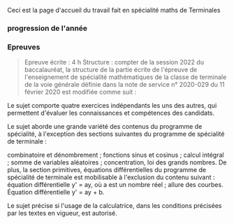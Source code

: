 Ceci est la page d'accueil du travail fait en spécialité maths de Terminales

### progression de l'année


### Epreuves
>Epreuve écrite : 4 h 
> Structure : 
 compter de la session 2022 du baccalauréat, la structure de la partie écrite de l'épreuve de l'enseignement de spécialité mathématiques de la classe de terminale de la voie générale définie dans la note de service n° 2020-029 du 11 février 2020 est modifiée comme suit :

Le sujet comporte quatre exercices indépendants les uns des autres, qui permettent d'évaluer les connaissances et compétences des candidats.

Le sujet aborde une grande variété des contenus du programme de spécialité, à l'exception des sections suivantes du programme de spécialité de terminale :

combinatoire et dénombrement ;
fonctions sinus et cosinus ;
calcul intégral ;
somme de variables aléatoires ;
concentration, loi des grands nombres.
De plus, la section primitives, équations différentielles du programme de spécialité de terminale est mobilisable à l'exclusion du contenu suivant : équation différentielle y' = ay, où a est un nombre réel ; allure des courbes. Équation différentielle y' = ay + b.

Le sujet précise si l'usage de la calculatrice, dans les conditions précisées par les textes en vigueur, est autorisé.

